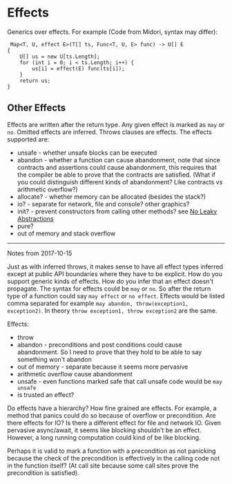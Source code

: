# Effects

Generics over effects.  For example (Code from Midori, syntax may differ):

	 Map<T, U, effect E>(T[] ts, Func<T, U, E> func) -> U[] E
	{
		U[] us = new U[ts.Length];
		for (int i = 0; i < ts.Length; i++) {
			us[i] = effect(E) func(ts[i]);
		}
		return us;
	}

## Other Effects

Effects are written after the return type.  Any given effect is marked as `may` or `no`.  Omitted effects are inferred.  Throws clauses are effects.  The effects supported are:

  * unsafe - whether unsafe blocks can be executed
  * abandon - whether a function can cause abandonment, note that since contracts and assertions could cause abandonment, this requires that the compiler be able to prove that the contracts are satisfied. (What if you could distinguish different kinds of abandonment?  Like contracts vs arithmetic overflow?)
  * allocate? - whether memory can be allocated (besides the stack?)
  * io? - separate for network, file and console? other graphics?
  * init? - prevent constructors from calling other methods? see [No Leaky Abstractions](http://joeduffyblog.com/2016/11/30/15-years-of-concurrency/)
  * pure?
  * out of memory and stack overflow

---

Notes from 2017-10-15

Just as with inferred throws, it makes sense to have all effect types inferred except at public API boundaries where they have to be explicit.  How do you support generic kinds of effects.  How do you infer that an effect doesn't propagate.  The syntax for effects could be `may` or `no`.  So after the return type of a function could say `may effect` or `no effect`.  Effects would be listed comma separated for example `may abandon, throw(exception1, exception2)`.  In theory `throw exception1, throw exception2` are the same.

Effects:
  * throw
  * abandon - preconditions and post conditions could cause abandonment.  So I need to prove that they hold to be able to say something won't abandon
  * out of memory - separate because it seems more pervasive
  * arithmetic overflow cause abandonment
  * unsafe - even functions marked safe that call unsafe code would be `may unsafe`
  * is trusted an effect?

Do effects have a hierarchy?  How fine grained are effects.  For example, a method that panics could do so because of overflow or precondition.  Are there effects for IO? Is there a different effect for file and network IO. Given pervasive async/await, it seems like blocking shouldn't be an effect.  However, a long running computation could kind of be like blocking.

Perhaps it is valid to mark a function with a precondition as not panicking because the check of the precondition is effectively in the calling code not in the function itself?  (At call site because some call sites prove the precondition is satisfied).
